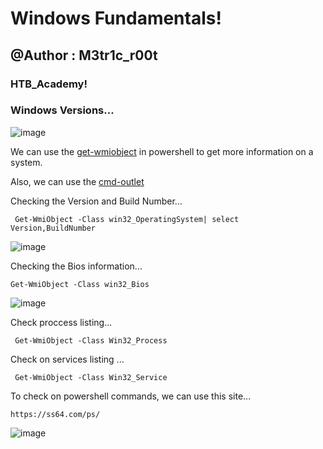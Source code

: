 # Windows Fundamentals!
## @Author : M3tr1c_r00t
### HTB_Academy!
### Windows Versions...

![image](https://user-images.githubusercontent.com/99975622/212542317-d8ed1c5e-3167-4cd5-bd6c-a77494a66e44.png)

We can use the <a href="https://learn.microsoft.com/en-us/powershell/module/microsoft.powershell.management/get-wmiobject?view=powershell-5.1">get-wmiobject</a> in powershell to get more information on a system.

Also, we can use the <a href="https://docs.microsoft.com/en-us/powershell/scripting/developer/cmdlet/cmdlet-overview?view=powershell-7"> cmd-outlet</a>

Checking the Version and Build Number...
```
 Get-WmiObject -Class win32_OperatingSystem| select Version,BuildNumber
```
![image](https://user-images.githubusercontent.com/99975622/212542657-a4fac87c-02c9-461b-8976-82226ce3606b.png)

Checking the Bios information...
```
Get-WmiObject -Class win32_Bios
```
![image](https://user-images.githubusercontent.com/99975622/212542793-49bb8fa6-491d-4142-8965-4cbe12c49951.png)

Check proccess listing...
```
 Get-WmiObject -Class Win32_Process
```

Check on services listing ...
```
 Get-WmiObject -Class Win32_Service

```

To check on powershell commands, we can use this site...
```
https://ss64.com/ps/
```


![image](https://user-images.githubusercontent.com/99975622/212544707-9774ee02-6178-44e1-b052-ce199cf38c4d.png)

